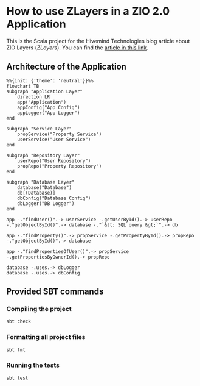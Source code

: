 # How to use ZLayers in a ZIO 2.0 Application

This is the Scala project for the Hivemind Technologies blog article about ZIO Layers (_ZLayers_).
You can find the [article in this link](http://hivemindtechnologies.com).

## Architecture of the Application

```mermaid
%%{init: {'theme': 'neutral'}}%%
flowchart TB
subgraph "Application Layer"
    direction LR
    app("Application")
    appConfig("App Config")
    appLogger("App Logger")
end

subgraph "Service Layer"
    propService("Property Service")
    userService("User Service")
end

subgraph "Repository Layer"
    userRepo("User Repository")
    propRepo("Property Repository")
end

subgraph "Database Layer"
    database("Database")
    db[(Database)]
    dbConfig("Database Config")
    dbLogger("DB Logger")
end

app -."findUser()".-> userService -.getUserById().-> userRepo -."getObjectById()".-> database -."`&lt; SQL query &gt;`".-> db

app -."findProperty()".-> propService -.getPropertyById().-> propRepo -."getObjectById()".-> database

app -."findPropertiesOfUser()".-> propService -.getPropertiesByOwnerId().-> propRepo

database -.uses.-> dbLogger
database -.uses.-> dbConfig
```


## Provided SBT commands

### Compiling the project

```bash
sbt check
```

### Formatting all project files

```bash
sbt fmt
```

### Running the tests

```bash
sbt test
```
